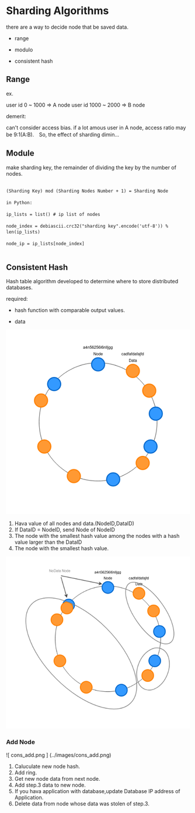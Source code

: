 
# Sharding Algorithms

there are a way to decide node that be saved data.

* range

* modulo

* consistent hash



## Range

ex. 

user id 0 ~ 1000 => A node
user id 1000 ~ 2000 => B node

demerit:

can't consider access bias. if a lot amous user in A node, access ratio may be 9:1(A:B).　So, the effect of sharding dimin...

## Module

make sharding key, the remainder of dividing the key by the number of nodes.

```

(Sharding Key) mod (Sharding Nodes Number + 1) = Sharding Node

in Python:

ip_lists = list() # ip list of nodes

node_index = debiascii.crc32("sharding key".encode('utf-8')) %  len(ip_lists)

node_ip = ip_lists[node_index]


```

## Consistent Hash

Hash table algorithm developed to determine where to store distributed databases.

required:

 * hash function with comparable output values.
 
 * data

![ cons.png ](../images/cons.png)

1. Hava value of all nodes and data.(NodeID,DataID)
2. If DataID = NodeID, send Node of NodeID
3. The node with the smallest hash value among the nodes with a hash value larger than the DataID
4. The node with the smallest hash value.

![ cons_group.png ](../images/cons_group.png)


### Add Node

![ cons_add.png ] (../images/cons_add.png)

1. Caluculate new node hash.
2. Add ring.
3. Get new node data from next node.
4. Add step.3 data to new node.
5. If you hava application with database,update Database IP address of Application.
6. Delete data from node whose data was stolen of step.3.
